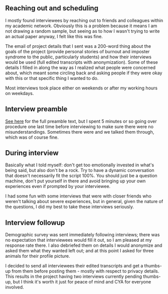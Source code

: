 ## Reaching out and scheduling

I mostly found interviewees by reaching out to friends and colleagues within my academic network. Obviously this is a problem because it means I am not drawing a random sample, but seeing as to how I wasn't trying to write an actual paper anyway, I felt like this was fine.

The email of project details that I sent was a 200-word thing about the goals of the project (provide personal stories of burnout and imposter syndrome to the public, particularly students) and how their interviews would be used (full edited transcripts with anonymization). Some of these details I filled in along the way as I realized what people were concerned about, which meant some circling back and asking people if they were okay with this or that specific thing I wanted to do. 

Most interviews took place either on weekends or after my working hours on weekdays.

## Interview preamble

[See here](/meth-questions) for the full preamble text, but I spent 5 minutes or so going over procedure one last time before interviewing to make sure there were no misunderstandings. Sometimes there were and we talked them through, which was of course fine.

## During interview

Basically what I told myself: don't get too emotionally invested in what's being said, but also don't be a rock. Try to have a dynamic conversation that doesn't necessarily fit the script 100%. You should just be a question machine, don't put yourself in there and avoid bringing up your own experiences even if prompted by your interviewee.

I had some fun with some interviews that were with closer friends who weren't talking about severe experiences, but in general, given the nature of the questions, I did my best to take these interviews seriously.

## Interview followup

Demographic survey was sent immediately following interviews; there was no expectation that interviewees would fill it out, so I am pleased at my response rate there. I also debriefed them on details I would anonymize and asked them what they wanted left out; and at this point I asked for three animals for their profile picture.

I decided to send all interviewees their edited transcripts and get a thumbs-up from them before posting them - mostly with respect to privacy details. This results in the project having two interviews currently pending thumbs-up, but I think it's worth it just for peace of mind and CYA for everyone involved.
